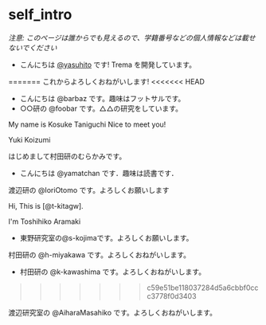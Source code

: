 # self_intro

_注意: このページは誰からでも見えるので、学籍番号などの個人情報などは載せないでください_

* こんにちは [@yasuhito](https://github.com/yasuhito) です! Trema を開発しています。

=======
  これからよろしくおねがいします!
<<<<<<< HEAD
* こんにちは @barbaz です。趣味はフットサルです。
* ○○研の @foobar です。△△の研究をしています。

My name is Kosuke Taniguchi
Nice to meet you!

Yuki Koizumi

はじめまして村田研のむらかみです。

* こんにちは @yamatchan です．趣味は読書です．

渡辺研の @IoriOtomo です。よろしくお願いします

Hi, This is [@t-kitagw].

I'm Toshihiko Aramaki

* 東野研究室の@s-kojimaです。よろしくお願いします。

村田研の @h-miyakawa です。よろしくおねがいします。
* 村田研の @k-kawashima です。よろしくおねがいします。
>>>>>>> c59e51be118037284d5a6cbbf0ccc3778f0d3403

渡辺研究室の @AiharaMasahiko です。よろしくおねがいします。
